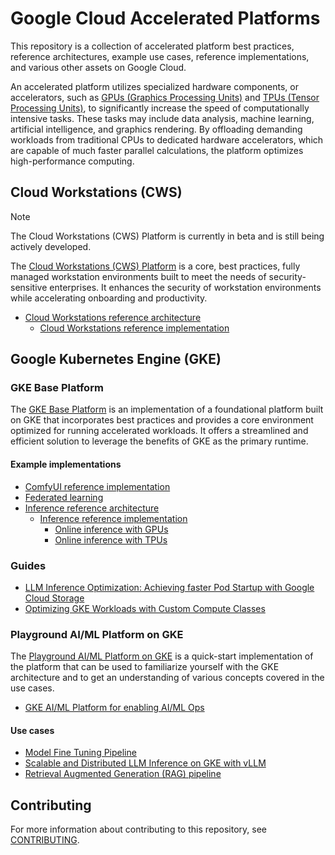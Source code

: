 # Google Cloud Accelerated Platforms

This repository is a collection of accelerated platform best practices,
reference architectures, example use cases, reference implementations, and
various other assets on Google Cloud.

An accelerated platform utilizes specialized hardware components, or
accelerators, such as
[GPUs (Graphics Processing Units)](https://cloud.google.com/gpu) and
[TPUs (Tensor Processing Units)](https://cloud.google.com/tpu), to significantly
increase the speed of computationally intensive tasks. These tasks may include
data analysis, machine learning, artificial intelligence, and graphics
rendering. By offloading demanding workloads from traditional CPUs to dedicated
hardware accelerators, which are capable of much faster parallel calculations,
the platform optimizes high-performance computing.

## Cloud Workstations (CWS)

> [!NOTE]  
> The Cloud Workstations (CWS) Platform is currently in beta and is still being
> actively developed.

The [Cloud Workstations (CWS) Platform](/docs/platforms/cws/README.md) is a
core, best practices, fully managed workstation environments built to meet the
needs of security-sensitive enterprises. It enhances the security of workstation
environments while accelerating onboarding and productivity.

- [Cloud Workstations reference architecture](/docs/platforms/cws/reference-architecture.md)
  - [Cloud Workstations reference implementation](/platforms/cws/README.md)

## Google Kubernetes Engine (GKE)

### GKE Base Platform

The [GKE Base Platform](/docs/platforms/gke/base/README.md) is an implementation
of a foundational platform built on GKE that incorporates best practices and
provides a core environment optimized for running accelerated workloads. It
offers a streamlined and efficient solution to leverage the benefits of GKE as
the primary runtime.

#### Example implementations

- [ComfyUI reference implementation](/platforms/gke/base/use-cases/inference-ref-arch/examples/comfyui/README.md)
- [Federated learning](/docs/platforms/gke/base/use-cases/federated-learning/README.md)
- [Inference reference architecture](/docs/platforms/gke/base/use-cases/inference-ref-arch/README.md)
  - [Inference reference implementation](/platforms/gke/base/use-cases/inference-ref-arch/terraform/README.md)
    - [Online inference with GPUs](/platforms/gke/base/use-cases/inference-ref-arch/examples/online-inference-gpu/README.md)
    - [Online inference with TPUs](/platforms/gke/base/use-cases/inference-ref-arch/examples/online-inference-tpu/README.md)

### Guides

- [LLM Inference Optimization: Achieving faster Pod Startup with Google Cloud Storage](/use-cases/inferencing/cost-optimization/gcsfuse/AchievingFasterPodStartup.md)
- [Optimizing GKE Workloads with Custom Compute Classes](/docs/guides/optimizing-gke-workloads-with-custom-compute-classes/README.md)

### Playground AI/ML Platform on GKE

The [Playground AI/ML Platform on GKE](/platforms/gke-aiml/playground/README.md)
is a quick-start implementation of the platform that can be used to familiarize
yourself with the GKE architecture and to get an understanding of various
concepts covered in the use cases.

- [GKE AI/ML Platform for enabling AI/ML Ops](/docs/platforms/gke-aiml/README.md)

#### Use cases

- [Model Fine Tuning Pipeline](/docs/use-cases/model-fine-tuning-pipeline/README.md)
- [Scalable and Distributed LLM Inference on GKE with vLLM](/docs/use-cases/inferencing/README.md)
- [Retrieval Augmented Generation (RAG) pipeline](/docs/use-cases/rag-pipeline/README.md)

## Contributing

For more information about contributing to this repository, see
[CONTRIBUTING](/CONTRIBUTING.md).

